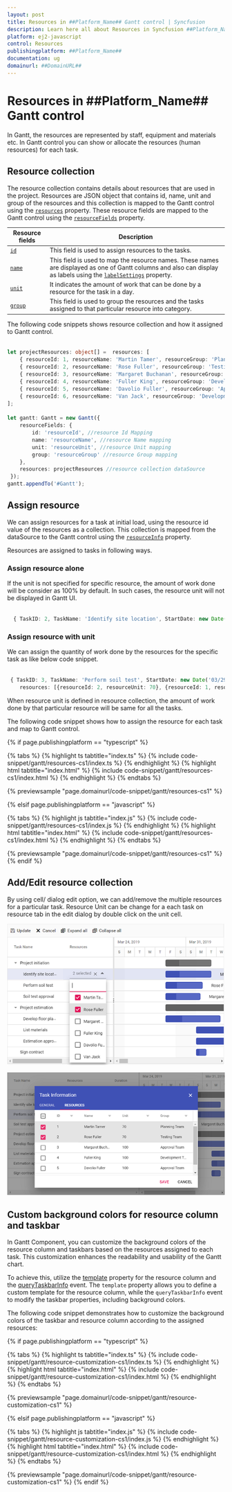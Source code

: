 ```yaml
---
layout: post
title: Resources in ##Platform_Name## Gantt control | Syncfusion
description: Learn here all about Resources in Syncfusion ##Platform_Name## Gantt control of Syncfusion Essential JS 2 and more.
platform: ej2-javascript
control: Resources 
publishingplatform: ##Platform_Name##
documentation: ug
domainurl: ##DomainURL##
---
```


# Resources in ##Platform_Name## Gantt control

In Gantt, the resources are represented by staff, equipment and materials etc. In Gantt control you can show or allocate the resources (human resources) for each task.

## Resource collection

The resource collection contains details about resources that are used in the project. Resources are JSON object that contains id, name, unit and group of the resources and this collection is mapped to the Gantt control using the [`resources`](../api/gantt/#resources) property. These resource fields are mapped to the Gantt control using the [`resourceFields`](../api/gantt/#resourceFields) property.

Resource fields | Description
-----|-----
[`id`](../api/gantt/resourceFields/#id) | This field is used to assign resources to the tasks.
[`name`](../api/gantt/resourceFields/#name) | This field is used to map the resource names. These names are displayed as one of Gantt columns and also can display as labels using the [`labelSettings`](../api/gantt/labelSettings) property.
[`unit`](../api/gantt/resourceFields/#unit) | It indicates the amount of work that can be done by a resource for the task in a day.
[`group`](../api/gantt/resourceFields/#group) | This field is used to group the resources and the tasks assigned to that particular resource into category.

The following code snippets shows resource collection and how it assigned to Gantt control.

```ts

let projectResources: object[] =  resources: [
    { resourceId: 1, resourceName: 'Martin Tamer', resourceGroup: 'Planning Team', resourceUnit: 50},
    { resourceId: 2, resourceName: 'Rose Fuller', resourceGroup: 'Testing Team', resourceUnit: 70 },
    { resourceId: 3, resourceName: 'Margaret Buchanan', resourceGroup: 'Approval Team' },
    { resourceId: 4, resourceName: 'Fuller King', resourceGroup: 'Development Team' },
    { resourceId: 5, resourceName: 'Davolio Fuller', resourceGroup: 'Approval Team' },
    { resourceId: 6, resourceName: 'Van Jack', resourceGroup: 'Development Team', resourceUnit: 40 },
];

let gantt: Gantt = new Gantt({
    resourceFields: {
        id: 'resourceId', //resource Id Mapping
        name: 'resourceName', //resource Name mapping
        unit: 'resourceUnit', //resource Unit mapping
        group: 'resourceGroup' //resource Group mapping
    },
    resources: projectResources //resource collection dataSource
 });
gantt.appendTo('#Gantt');

```

## Assign resource

We can assign resources for a task at initial load, using the resource id value of the resources as a collection. This collection is mapped from the dataSource to the Gantt control using the [`resourceInfo`](../api/gantt/taskFields/#resourceinfo) property.

Resources are assigned to tasks in following ways.

### Assign resource alone

If the unit is not specified for specific resource, the amount of work done will be consider as 100% by default. In such cases, the resource unit will not be displayed in Gantt UI.

```ts

  { TaskID: 2, TaskName: 'Identify site location', StartDate: new Date('04/02/2019'), Duration: 4, Progress: 50, resources: [1] },

```

### Assign resource with unit

We can assign the quantity of work done by the resources for the specific task as like below code snippet.

```ts

 { TaskID: 3, TaskName: 'Perform soil test', StartDate: new Date('03/29/2019'), Duration: 4,
    resources: [{resourceId: 2, resourceUnit: 70}, {resourceId: 1, resourceUnit: 70}] },

```

When resource unit is defined in resource collection, the amount of work done by that particular resource will be same for all the tasks.

The following code snippet shows how to assign the resource for each task and map to Gantt control.

{% if page.publishingplatform == "typescript" %}

 {% tabs %}
{% highlight ts tabtitle="index.ts" %}
{% include code-snippet/gantt/resources-cs1/index.ts %}
{% endhighlight %}
{% highlight html tabtitle="index.html" %}
{% include code-snippet/gantt/resources-cs1/index.html %}
{% endhighlight %}
{% endtabs %}
        
{% previewsample "page.domainurl/code-snippet/gantt/resources-cs1" %}

{% elsif page.publishingplatform == "javascript" %}

{% tabs %}
{% highlight js tabtitle="index.js" %}
{% include code-snippet/gantt/resources-cs1/index.js %}
{% endhighlight %}
{% highlight html tabtitle="index.html" %}
{% include code-snippet/gantt/resources-cs1/index.html %}
{% endhighlight %}
{% endtabs %}

{% previewsample "page.domainurl/code-snippet/gantt/resources-cs1" %}
{% endif %}

## Add/Edit resource collection

By using cell/ dialog edit option, we can add/remove the multiple resources for a particular task. Resource Unit can be change for a each task on resource tab in the edit dialog by double click on the unit cell.

![Cell Edit](images/cellEdit-resource.png)

![Dialog Edit](images/dialogedit-resource.png)

## Custom background colors for resource column and taskbar

In Gantt Component, you can customize the background colors of the resource column and taskbars based on the resources assigned to each task. This customization enhances the readability and usability of the Gantt chart.

To achieve this, utilize the [template](https://ej2.syncfusion.com/documentation/api/gantt/column/#template) property for the resource column and the [queryTaskbarInfo](https://ej2.syncfusion.com/documentation/api/gantt/#querytaskbarinfo) event. The `template` property allows you to define a custom template for the resource column, while the `queryTaskbarInfo` event to modify the taskbar properties, including background colors.

The following code snippet demonstrates how to customize the background colors of the taskbar and resource column according to the assigned resources:

{% if page.publishingplatform == "typescript" %}

{% tabs %}
{% highlight ts tabtitle="index.ts" %}
{% include code-snippet/gantt/resource-customization-cs1/index.ts %}
{% endhighlight %}
{% highlight html tabtitle="index.html" %}
{% include code-snippet/gantt/resource-customization-cs1/index.html %}
{% endhighlight %}
{% endtabs %}
        
{% previewsample "page.domainurl/code-snippet/gantt/resource-customization-cs1" %}

{% elsif page.publishingplatform == "javascript" %}

{% tabs %}
{% highlight js tabtitle="index.js" %}
{% include code-snippet/gantt/resource-customization-cs1/index.js %}
{% endhighlight %}
{% highlight html tabtitle="index.html" %}
{% include code-snippet/gantt/resource-customization-cs1/index.html %}
{% endhighlight %}
{% endtabs %}

{% previewsample "page.domainurl/code-snippet/gantt/resource-customization-cs1" %}
{% endif %}